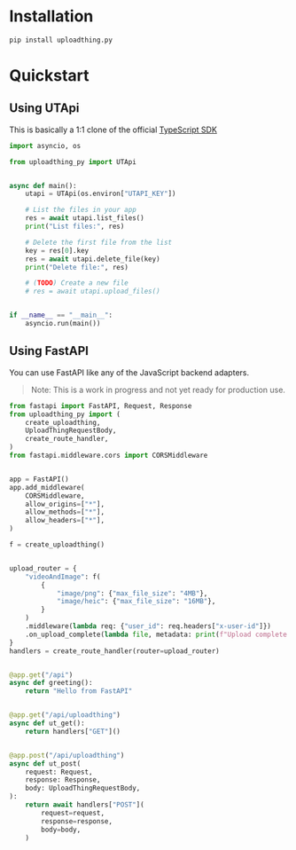 # Installation

```sh
pip install uploadthing.py
```

# Quickstart

## Using UTApi

This is basically a 1:1 clone of the official [TypeScript SDK](https://docs.uploadthing.com/api-reference/ut-api)

```py
import asyncio, os

from uploadthing_py import UTApi


async def main():
    utapi = UTApi(os.environ["UTAPI_KEY"])

    # List the files in your app
    res = await utapi.list_files()
    print("List files:", res)

    # Delete the first file from the list
    key = res[0].key
    res = await utapi.delete_file(key)
    print("Delete file:", res)

    # (TODO) Create a new file
    # res = await utapi.upload_files()


if __name__ == "__main__":
    asyncio.run(main())
```

## Using FastAPI

You can use FastAPI like any of the JavaScript backend adapters.

> Note: This is a work in progress and not yet ready for production use.

```py
from fastapi import FastAPI, Request, Response
from uploadthing_py import (
    create_uploadthing,
    UploadThingRequestBody,
    create_route_handler,
)
from fastapi.middleware.cors import CORSMiddleware


app = FastAPI()
app.add_middleware(
    CORSMiddleware,
    allow_origins=["*"],
    allow_methods=["*"],
    allow_headers=["*"],
)

f = create_uploadthing()


upload_router = {
    "videoAndImage": f(
        {
            "image/png": {"max_file_size": "4MB"},
            "image/heic": {"max_file_size": "16MB"},
        }
    )
    .middleware(lambda req: {"user_id": req.headers["x-user-id"]})
    .on_upload_complete(lambda file, metadata: print(f"Upload complete for {metadata['user_id']}"))
}
handlers = create_route_handler(router=upload_router)


@app.get("/api")
async def greeting():
    return "Hello from FastAPI"


@app.get("/api/uploadthing")
async def ut_get():
    return handlers["GET"]()


@app.post("/api/uploadthing")
async def ut_post(
    request: Request,
    response: Response,
    body: UploadThingRequestBody,
):
    return await handlers["POST"](
        request=request,
        response=response,
        body=body,
    )
```